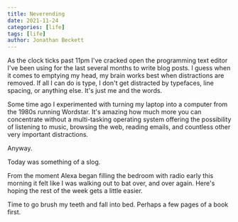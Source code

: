 ```yaml
---
title: Neverending
date: 2021-11-24
categories: [life]
tags: [life]
author: Jonathan Beckett
---
```


As the clock ticks past 11pm I've cracked open the programming text editor I've been using for the last several months to write blog posts. I guess when it comes to emptying my head, my brain works best when distractions are removed. If all I can do is type, I don't get distracted by typefaces, line spacing, or anything else. It's just me and the words.

Some time ago I experimented with turning my laptop into a computer from the 1980s running Wordstar. It's amazing how much more you can concentrate without a multi-tasking operating system offering the possibility of listening to music, browsing the web, reading emails, and countless other very important distractions.

Anyway.

Today was something of a slog.

From the moment Alexa began filling the bedroom with radio early this morning it felt like I was walking out to bat over, and over again. Here's hoping the rest of the week gets a little easier.

Time to go brush my teeth and fall into bed. Perhaps a few pages of a book first.